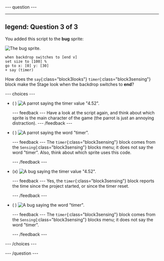 --- question ---

---
legend: Question 3 of 3
---

You added this script to the **bug** sprite:

![The bug sprite.](images/bug-sprite.png)

```blocks3
when backdrop switches to [end v]
set size to [100] % 
go to x: [0] y: [30] 
+ say (timer) 
```

How does the `say`{:class="block3looks"} `timer`{:class="block3sensing"} block make the Stage look when the backdrop switches to **end**?

--- choices ---

- ( ) ![A parrot saying the timer value "4.52".](images/quiz_parrot_number.png)

  --- feedback --- Have a look at the script again, and think about which sprite is the main character of the game (the parrot is just an annoying distraction). --- /feedback ---

- ( ) ![A parrot saying the word "timer".](images/quiz_parrot_timer.png)

  --- feedback --- The `timer`{:class="block3sensing"} block comes from the `Sensing`{:class="block3sensing"} blocks menu; it does not say the word "timer". Also, think about which sprite uses this code.

  --- /feedback ---

- (x) ![A bug saying the timer value "4.52".](images/quiz_bug_number.png)

  --- feedback --- Yes, the `timer`{:class="block3sensing"} block reports the time since the project started, or since the timer reset.

  --- /feedback ---

- ( ) ![A bug saying the word "timer".](images/quiz_bug_timer.png)

  --- feedback --- The `timer`{:class="block3sensing"} block comes from the `Sensing`{:class="block3sensing"} blocks menu; it does not say the word "timer".

  --- /feedback ---

--- /choices ---

--- /question ---





